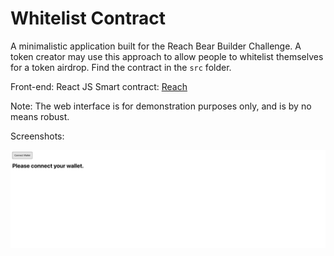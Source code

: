 # Whitelist Contract

A minimalistic application built for the Reach Bear Builder Challenge. A token creator may use this approach to allow people to whitelist themselves for a token airdrop. Find the contract in the `src` folder.

Front-end: React JS
Smart contract: [Reach](https://reach.sh)

Note: The web interface is for demonstration purposes only, and is by no means robust.

Screenshots:

![alt text](https://github.com/imfeelingitchy/bear-builder-whitelist-contract/blob/main/images/img1.png)
